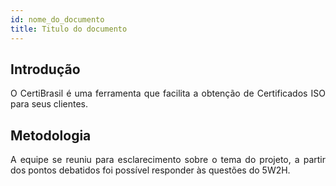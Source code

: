 ```yaml
---
id: nome_do_documento
title: Titulo do documento
---
```



## Introdução

<p align = "justify">
  O CertiBrasil é uma ferramenta que facilita a obtenção de Certificados ISO para seus clientes.
</p>

## Metodologia 

<p align = "justify">
  A equipe se reuniu para esclarecimento sobre o tema do projeto, a partir dos pontos debatidos foi possível responder às questões do 5W2H.
</p>
